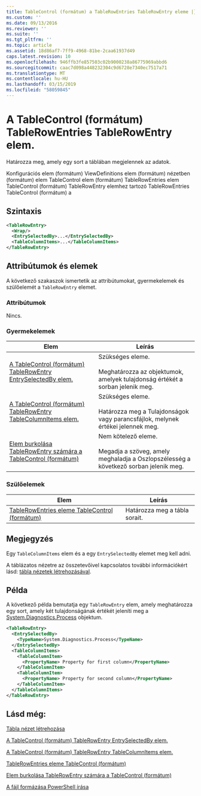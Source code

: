 ```yaml
---
title: TableControl (formátum) a TableRowEntries TableRowEntry eleme |} A Microsoft Docs
ms.custom: ''
ms.date: 09/13/2016
ms.reviewer: ''
ms.suite: ''
ms.tgt_pltfrm: ''
ms.topic: article
ms.assetid: 18d86af7-7ff9-4968-81be-2caa61937d49
caps.latest.revision: 10
ms.openlocfilehash: 946ffb3fe857503c02b9000238a86775969abbd6
ms.sourcegitcommit: caac7d098a448232304c9d6728e7340ec7517a71
ms.translationtype: MT
ms.contentlocale: hu-HU
ms.lasthandoff: 03/15/2019
ms.locfileid: "58059845"
---
```

# <a name="tablerowentry-element-for-tablerowentries-for-tablecontrol-format"></a>A TableControl (formátum) TableRowEntries TableRowEntry elem.

Határozza meg, amely egy sort a táblában megjelennek az adatok.

Konfigurációs elem (formátum) ViewDefinitions elem (formátum) nézetben (formátum) elem TableControl elem (formátum) TableRowEntries elem TableControl (formátum) TableRowEntry elemhez tartozó TableRowEntries TableControl (formátum) a

## <a name="syntax"></a>Szintaxis

```xml
<TableRowEntry>
  <Wrap/>
  <EntrySelectedBy>...</EntrySelectedBy>
  <TableColumnItems>...</TableColumnItems>
</TableRowEntry>
```

## <a name="attributes-and-elements"></a>Attribútumok és elemek

A következő szakaszok ismertetik az attribútumokat, gyermekelemek és szülőelemét a `TableRowEntry` elemet.

### <a name="attributes"></a>Attribútumok

Nincs.

### <a name="child-elements"></a>Gyermekelemek

|Elem|Leírás|
|-------------|-----------------|
|[A TableControl (formátum) TableRowEntry EntrySelectedBy elem.](./entryselectedby-element-for-tablerowentry-for-tablecontrol-format.md)|Szükséges eleme.<br /><br /> Meghatározza az objektumok, amelyek tulajdonság értékét a sorban jelenik meg.|
|[A TableControl (formátum) TableRowEntry TableColumnItems elem.](./tablecolumnitems-element-for-tablerowentry-for-tablecontrol-format.md)|Szükséges eleme.<br /><br /> Határozza meg a Tulajdonságok vagy parancsfájlok, melynek értékei jelennek meg.|
|[Elem burkolása TableRowEntry számára a TableControl (formátum)](./wrap-element-for-tablerowentry-for-tablecontrol-format.md)|Nem kötelező eleme.<br /><br /> Megadja a szöveg, amely meghaladja a Oszlopszélesség a következő sorban jelenik meg.|

### <a name="parent-elements"></a>Szülőelemek

|Elem|Leírás|
|-------------|-----------------|
|[TableRowEntries eleme TableControl (formátum)](./tablerowentries-element-for-tablecontrol-format.md)|Határozza meg a tábla sorait.|

## <a name="remarks"></a>Megjegyzés

Egy `TableColumnItems` elem és a egy `EntrySelectedBy` elemet meg kell adni.

A táblázatos nézetre az összetevőivel kapcsolatos további információkért lásd: [tábla nézetek létrehozásával](./creating-a-table-view.md).

## <a name="example"></a>Példa

A következő példa bemutatja egy `TableRowEntry` elem, amely meghatározza egy sort, amely két tulajdonságának értékét jeleníti meg a [System.Diagnostics.Process](/dotnet/api/System.Diagnostics.Process) objektum.

```xml
<TableRowEntry>
  <EntrySelectedBy>
    <TypeName>System.Diagnostics.Process</TypeName>
  </EntrySelectedBy>
  <TableColumnItems>
    <TableColumnItem>
      <PropertyName> Property for first column</PropertyName>
    </TableColumnItem>
    <TableColumnItem>
      <PropertyName> Property for second column</PropertyName>
    </TableColumnItem>
  </TableColumnItems>
</TableRowEntry>
```

## <a name="see-also"></a>Lásd még:

[Tábla nézet létrehozása](./creating-a-table-view.md)

[A TableControl (formátum) TableRowEntry EntrySelectedBy elem.](./entryselectedby-element-for-tablerowentry-for-tablecontrol-format.md)

[A TableControl (formátum) TableRowEntry TableColumnItems elem.](./tablecolumnitems-element-for-tablerowentry-for-tablecontrol-format.md)

[TableRowEntries eleme TableControl (formátum)](./tablerowentries-element-for-tablecontrol-format.md)

[Elem burkolása TableRowEntry számára a TableControl (formátum)](./wrap-element-for-tablerowentry-for-tablecontrol-format.md)

[A fájl formázása PowerShell írása](./writing-a-powershell-formatting-file.md)
